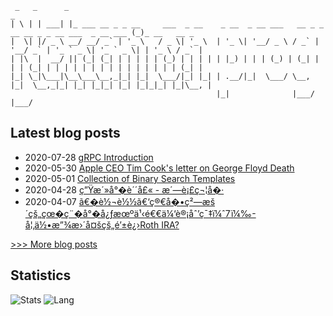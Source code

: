 
```
 _   _      _                                                                                      _
| \ | | ___| |_ ___ __ _ _ __     ___  _ __    _ __  _ __ ___   __ _ _ __ __ _ _ __ ___  _ __ ___ (_)_ __   __ _
|  \| |/ _ \ __/ __/ _` | '_ \   / _ \| '_ \  | '_ \| '__/ _ \ / _` | '__/ _` | '_ ` _ \| '_ ` _ \| | '_ \ / _` |
| |\  |  __/ || (_| (_| | | | | | (_) | | | | | |_) | | | (_) | (_| | | | (_| | | | | | | | | | | | | | | | (_| |
|_| \_|\___|\__\___\__,_|_| |_|  \___/|_| |_| | .__/|_|  \___/ \__, |_|  \__,_|_| |_| |_|_| |_| |_|_|_| |_|\__, |
                                              |_|              |___/                                       |___/
```

## Latest blog posts
- 2020-07-28 [gRPC Introduction](http://weixia.info/grpc-introduction.html)
- 2020-05-30 [Apple CEO Tim Cook's letter on George Floyd Death](http://weixia.info/apple-tim-cook-on-george-floyd.html)
- 2020-05-01 [Collection of Binary Search Templates](http://weixia.info/binary-search-template.html)
- 2020-04-28 [ç”Ÿæ´»å°�è´´å£« - æ´—è¡£ç¬¦å�·](http://weixia.info/laundry-symbol.html)
- 2020-04-07 [ã€�è½¬è½½ã€‘ç®€å�•ç²—æš´çš„çœ�ç¨�å°�å¿ƒæœºä¹‹é€€ä¼‘è®¡åˆ’ç¯‡ï¼ˆ7ï¼‰- å¦‚ä½•æ”¾æ›´å¤šçš„é’±è¿›Roth IRA?](http://weixia.info/retirement-accountant-tax-planning-07.html)

[>>> More blog posts](https://weixia.info/archives/)

## Statistics
![Stats](https://github-readme-stats.vercel.app/api?username=Wei-Xia&hide=contribs&count_private=true&show_icons=true)
![Lang](https://github-readme-stats.vercel.app/api/top-langs/?username=Wei-Xia&hide=Groff)
